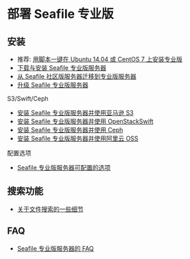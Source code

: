# 部署 Seafile 专业版

## 安装

- 推荐: [用脚本一键在 Ubuntu 14.04 或 CentOS 7 上安装专业版](https://github.com/haiwen/seafile-server-installer-cn)
- [下载与安装 Seafile 专业版服务器](download_and_setup_seafile_professional_server.md)
- [从 Seafile 社区版服务器迁移到专业版服务器](migrate_from_seafile_community_server.md)
- [升级 Seafile 专业版服务器](upgrading_seafile_professional_server.md)

S3/Swift/Ceph

- [安装 Seafile 专业版服务器并使用亚马逊 S3](setup_with_mazon_S3.md)
- [安装 Seafile 专业版服务器并使用 OpenStackSwift](seafile_openstackswif.md)
- [安装 Seafile 专业版服务器并使用 Ceph](setup_with_Ceph.md)
- [安装 Seafile 专业版服务器并使用阿里云 OSS](setup_with_oss.md)

配置选项

- [Seafile 专业版服务器可配置的选项](configurable_options.md)


## 搜索功能


- [关于文件搜索的一些细节](details_about_file_search.md)


## FAQ

- [Seafile 专业版服务器的 FAQ](FAQ_for_seafile_pro_server.md)



